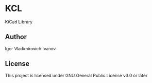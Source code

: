 # KCL

KiCad Library

## Author

Igor Vladimirovich Ivanov

## License

This project is licensed under GNU General Public License v3.0 or later
